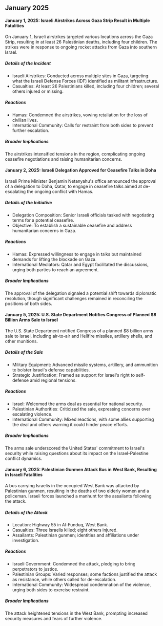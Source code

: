 ## January 2025
#### January 1, 2025: Israeli Airstrikes Across Gaza Strip Result in Multiple Fatalities

On January 1, Israeli airstrikes targeted various locations across the Gaza Strip, resulting in at least 26 Palestinian deaths, including four children. The strikes were in response to ongoing rocket attacks from Gaza into southern Israel.

##### Details of the Incident

-   Israeli Airstrikes: Conducted across multiple sites in Gaza, targeting what the Israeli Defense Forces (IDF) identified as militant infrastructure.
-   Casualties: At least 26 Palestinians killed, including four children; several others injured or missing.

##### Reactions

-   Hamas: Condemned the airstrikes, vowing retaliation for the loss of civilian lives.
-   International Community: Calls for restraint from both sides to prevent further escalation.

##### Broader Implications

The airstrikes intensified tensions in the region, complicating ongoing ceasefire negotiations and raising humanitarian concerns.

#### January 2, 2025: Israeli Delegation Approved for Ceasefire Talks in Doha

Israeli Prime Minister Benjamin Netanyahu's office announced the approval of a delegation to Doha, Qatar, to engage in ceasefire talks aimed at de-escalating the ongoing conflict with Hamas.

##### Details of the Initiative

-   Delegation Composition: Senior Israeli officials tasked with negotiating terms for a potential ceasefire.
-   Objective: To establish a sustainable ceasefire and address humanitarian concerns in Gaza.

##### Reactions

-   Hamas: Expressed willingness to engage in talks but maintained demands for lifting the blockade on Gaza.
-   International Mediators: Qatar and Egypt facilitated the discussions, urging both parties to reach an agreement.

##### Broader Implications

The approval of the delegation signaled a potential shift towards diplomatic resolution, though significant challenges remained in reconciling the positions of both sides.

#### January 5, 2025: U.S. State Department Notifies Congress of Planned $8 Billion Arms Sale to Israel

The U.S. State Department notified Congress of a planned $8 billion arms sale to Israel, including air-to-air and Hellfire missiles, artillery shells, and other munitions.

##### Details of the Sale

-   Military Equipment: Advanced missile systems, artillery, and ammunition to bolster Israel's defense capabilities.
-   Strategic Justification: Framed as support for Israel's right to self-defense amid regional tensions.

##### Reactions

-   Israel: Welcomed the arms deal as essential for national security.
-   Palestinian Authorities: Criticized the sale, expressing concerns over escalating violence.
-   International Community: Mixed reactions, with some allies supporting the deal and others warning it could hinder peace efforts.

##### Broader Implications

The arms sale underscored the United States' commitment to Israel's security while raising questions about its impact on the Israel-Palestine conflict dynamics.

#### January 6, 2025: Palestinian Gunmen Attack Bus in West Bank, Resulting in Israeli Fatalities

A bus carrying Israelis in the occupied West Bank was attacked by Palestinian gunmen, resulting in the deaths of two elderly women and a policeman. Israeli forces launched a manhunt for the assailants following the attack.

##### Details of the Attack

-   Location: Highway 55 in Al-Funduq, West Bank.
-   Casualties: Three Israelis killed; eight others injured.
-   Assailants: Palestinian gunmen; identities and affiliations under investigation.

##### Reactions

-   Israeli Government: Condemned the attack, pledging to bring perpetrators to justice.
-   Palestinian Groups: Varied responses; some factions justified the attack as resistance, while others called for de-escalation.
-   International Community: Widespread condemnation of the violence, urging both sides to exercise restraint.

##### Broader Implications

The attack heightened tensions in the West Bank, prompting increased security measures and fears of further violence.